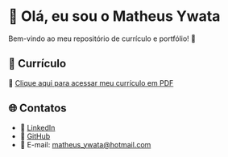 # 👋 Olá, eu sou o Matheus Ywata

Bem-vindo ao meu repositório de currículo e portfólio! 🚀  

## 📄 Currículo
📌 [Clique aqui para acessar meu currículo em PDF](Curriculo/Matheus_Ywata_curriculo.pdf)

## 🌐 Contatos
- 💼 [LinkedIn](https://www.linkedin.com/in/matheus-hiroshi-de-oliveira-ywata-05aa7a361/)
- 📂 [GitHub](https://github.com/MatheusYwata)
- 📧 E-mail: matheus_ywata@hotmail.com
